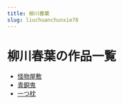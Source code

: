 ```yaml
---
title: 柳川春葉
slug: liuchuanchunxie78
---
```


# 柳川春葉の作品一覧

- [怪物屋敷](guaiwuwufu5c)
- [青銅鬼](qingtonggui37)
- [一つ枕](yitsuzhen21)
